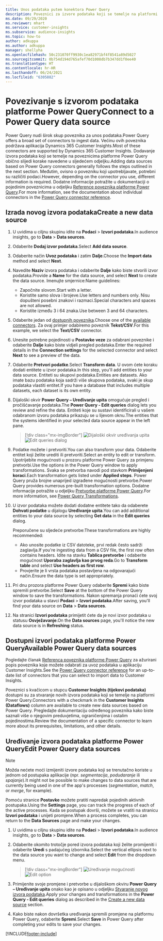 ```yaml
---
title: Unos podataka putem konektora Power Query
description: Poveznici za izvore podataka koji se temelje na platformi Power Query.
ms.date: 09/29/2020
ms.reviewer: mhart
ms.service: customer-insights
ms.subservice: audience-insights
ms.topic: how-to
author: adkuppa
ms.author: adkuppa
manager: shellyha
ms.openlocfilehash: 50c231070ff9930c1ea82971bf4f8541a89d5027
ms.sourcegitcommit: 0b754d194d765afef70d1008db7b347dd1f0ee40
ms.translationtype: HT
ms.contentlocale: hr-HR
ms.lasthandoff: 06/24/2021
ms.locfileid: "6305882"
---
```

# <a name="connect-to-a-power-query-data-source"></a><span data-ttu-id="10171-103">Povezivanje s izvorom podataka platforme Power Query</span><span class="sxs-lookup"><span data-stu-id="10171-103">Connect to a Power Query data source</span></span>

<span data-ttu-id="10171-104">Power Query nudi širok skup poveznika za unos podataka.</span><span class="sxs-lookup"><span data-stu-id="10171-104">Power Query offers a broad set of connectors to ingest data.</span></span> <span data-ttu-id="10171-105">Većinu ovih poveznika podržava aplikacija Dynamics 365 Customer Insights.</span><span class="sxs-lookup"><span data-stu-id="10171-105">Most of these connectors are supported by Dynamics 365 Customer Insights.</span></span> <span data-ttu-id="10171-106">Dodavanje izvora podataka koji se temelje na poveznicima platforme Power Query obično slijedi korake navedene u sljedećem odjeljku.</span><span class="sxs-lookup"><span data-stu-id="10171-106">Adding data sources based on Power Query connectors generally follows the steps outlined in the next section.</span></span> <span data-ttu-id="10171-107">Međutim, ovisno o povezniku koji upotrebljavate, potrebni su različiti podaci.</span><span class="sxs-lookup"><span data-stu-id="10171-107">However, depending on the connector you use, different information is required.</span></span> <span data-ttu-id="10171-108">Dodatne informacije potražite u dokumentaciji o pojedinim poveznicima u odjeljku [Reference poveznika platforme Power Query](/power-query/connectors/).</span><span class="sxs-lookup"><span data-stu-id="10171-108">For more information, see the documentation about individual connectors in the [Power Query connector reference](/power-query/connectors/).</span></span>

## <a name="create-a-new-data-source"></a><span data-ttu-id="10171-109">Izrada novog izvora podataka</span><span class="sxs-lookup"><span data-stu-id="10171-109">Create a new data source</span></span>

1. <span data-ttu-id="10171-110">U uvidima u ciljnu skupinu idite na **Podaci** > **Izvori podataka**.</span><span class="sxs-lookup"><span data-stu-id="10171-110">In audience insights, go to **Data** > **Data sources**.</span></span>

1. <span data-ttu-id="10171-111">Odaberite **Dodaj izvor podataka**.</span><span class="sxs-lookup"><span data-stu-id="10171-111">Select **Add data source**.</span></span>

1. <span data-ttu-id="10171-112">Odaberite način **Uvoz podataka** i zatim **Dalje**.</span><span class="sxs-lookup"><span data-stu-id="10171-112">Choose the **Import data** method and select **Next**.</span></span>

1. <span data-ttu-id="10171-113">Navedite **Naziv** izvora podataka i odaberite **Dalje** kako biste stvorili izvor podataka.</span><span class="sxs-lookup"><span data-stu-id="10171-113">Provide a **Name** for the data source, and select **Next** to create the data source.</span></span> <span data-ttu-id="10171-114">Imenujte smjernice:</span><span class="sxs-lookup"><span data-stu-id="10171-114">Name guidelines:</span></span> 
   - <span data-ttu-id="10171-115">Započnite slovom.</span><span class="sxs-lookup"><span data-stu-id="10171-115">Start with a letter.</span></span>
   - <span data-ttu-id="10171-116">Koristite samo slova i brojeve.</span><span class="sxs-lookup"><span data-stu-id="10171-116">Use letters and numbers only.</span></span> <span data-ttu-id="10171-117">Nisu dopušteni posebni znakovi i razmaci.</span><span class="sxs-lookup"><span data-stu-id="10171-117">Special characters and spaces are not allowed.</span></span>
   - <span data-ttu-id="10171-118">Koristite između 3 i 64 znaka.</span><span class="sxs-lookup"><span data-stu-id="10171-118">Use between 3 and 64 characters.</span></span>

1. <span data-ttu-id="10171-119">Odaberite jedan od [dostupnih poveznika](#available-power-query-data-sources).</span><span class="sxs-lookup"><span data-stu-id="10171-119">Choose one of the [available connectors](#available-power-query-data-sources).</span></span> <span data-ttu-id="10171-120">Za ovaj primjer odabiremo poveznik **Tekst/CSV**.</span><span class="sxs-lookup"><span data-stu-id="10171-120">For this example, we select the **Text/CSV** connector.</span></span>

1. <span data-ttu-id="10171-121">Unesite potrebne pojedinosti u **Postavke veze** za odabrani poveznike i odaberite **Dalje** kako biste vidjeli pregled podataka.</span><span class="sxs-lookup"><span data-stu-id="10171-121">Enter the required details in the **Connection settings** for the selected connector and select **Next** to see a preview of the data.</span></span>

1. <span data-ttu-id="10171-122">Odaberite **Pretvori podatke**.</span><span class="sxs-lookup"><span data-stu-id="10171-122">Select **Transform data**.</span></span> <span data-ttu-id="10171-123">U ovom ćete koraku dodati entitete u izvor podataka.</span><span class="sxs-lookup"><span data-stu-id="10171-123">In this step, you'll add entities to your data source.</span></span> <span data-ttu-id="10171-124">Entiteti su skupovi podataka.</span><span class="sxs-lookup"><span data-stu-id="10171-124">Entities are datasets.</span></span> <span data-ttu-id="10171-125">Ako imate bazu podataka koja sadrži više skupova podataka, svaki je skup podataka vlastiti entitet.</span><span class="sxs-lookup"><span data-stu-id="10171-125">If you have a database that includes multiple datasets, each dataset is its own entity.</span></span>

1. <span data-ttu-id="10171-126">Dijaloški okvir **Power Query – Uređivanje upita** omogućuje pregled i pročišćavanje podataka.</span><span class="sxs-lookup"><span data-stu-id="10171-126">The **Power Query - Edit queries** dialog lets you review and refine the data.</span></span> <span data-ttu-id="10171-127">Entiteti koje su sustavi identificirali u vašem odabranom izvoru podataka prikazuju se u lijevom oknu.</span><span class="sxs-lookup"><span data-stu-id="10171-127">The entities that the systems identified in your selected data source appear in the left pane.</span></span>

   > [!div class="mx-imgBorder"]
   > <span data-ttu-id="10171-128">![Dijaloški okvir uređivanja upita](media/data-manager-configure-edit-queries.png "Dijaloški okvir uređivanja upita")</span><span class="sxs-lookup"><span data-stu-id="10171-128">![Edit queries dialog](media/data-manager-configure-edit-queries.png "Edit queries dialog")</span></span>

1. <span data-ttu-id="10171-129">Podatke možete i pretvoriti.</span><span class="sxs-lookup"><span data-stu-id="10171-129">You can also transform your data.</span></span> <span data-ttu-id="10171-130">Odaberite entitet koji želite urediti ili pretvoriti.</span><span class="sxs-lookup"><span data-stu-id="10171-130">Select an entity to edit or transform.</span></span> <span data-ttu-id="10171-131">Upotrijebite mogućnosti u prozoru platforme Power Query za primjenu pretvorbi.</span><span class="sxs-lookup"><span data-stu-id="10171-131">Use the options in the Power Query window to apply transformations.</span></span> <span data-ttu-id="10171-132">Svaka se pretvorba navodi pod stavkom **Primijenjeni koraci**.</span><span class="sxs-lookup"><span data-stu-id="10171-132">Each transformation gets listed under **Applied steps**.</span></span> <span data-ttu-id="10171-133">Power Query pruža brojne unaprijed izgrađene mogućnosti pretvorbe.</span><span class="sxs-lookup"><span data-stu-id="10171-133">Power Query provides numerous pre-built transformation options.</span></span> <span data-ttu-id="10171-134">Dodatne informacije potražite u odjeljku [Pretvorbe platforme Power Query](/power-query/power-query-what-is-power-query#transformations).</span><span class="sxs-lookup"><span data-stu-id="10171-134">For more information, see [Power Query Transformations](/power-query/power-query-what-is-power-query#transformations).</span></span>

1. <span data-ttu-id="10171-135">U izvor podataka možete dodati dodatne entitete tako da odaberete **Dohvati podatke** u dijalogu **Uređivanje upita**.</span><span class="sxs-lookup"><span data-stu-id="10171-135">You can add additional entities to your data source by selecting **Get data** in the **Edit queries** dialog.</span></span>

   <span data-ttu-id="10171-136">Preporučene su sljedeće pretvorbe:</span><span class="sxs-lookup"><span data-stu-id="10171-136">These transformations are highly recommended:</span></span>

   - <span data-ttu-id="10171-137">Ako unosite podatke iz CSV datoteke, prvi redak često sadrži zaglavlja.</span><span class="sxs-lookup"><span data-stu-id="10171-137">If you're ingesting data from a CSV file, the first row often contains headers.</span></span> <span data-ttu-id="10171-138">Idite na stavku **Tablica pretvorbe** i odaberite mogućnost **Uporaba zaglavlja kao prvog reda**.</span><span class="sxs-lookup"><span data-stu-id="10171-138">Go to **Transform table** and select **Use headers as first row**.</span></span>
   - <span data-ttu-id="10171-139">Provjerite je li vrsta podataka postavljena na odgovarajući način.</span><span class="sxs-lookup"><span data-stu-id="10171-139">Ensure the data type is set appropriately.</span></span>

1. <span data-ttu-id="10171-140">Pri dnu prozora platforme Power Query odaberite **Spremi** kako biste spremili pretvorbe.</span><span class="sxs-lookup"><span data-stu-id="10171-140">Select **Save** at the bottom of the Power Query window to save the transformations.</span></span> <span data-ttu-id="10171-141">Nakon spremanja pronaći ćete svoj izvor podataka u stavci **Podaci** > **Izvori podataka**.</span><span class="sxs-lookup"><span data-stu-id="10171-141">After saving, you'll find your data source on **Data** > **Data sources**.</span></span>

1. <span data-ttu-id="10171-142">Na stranici **Izvori podataka** primijetit ćete da je novi izvor podataka u statusu **Osvježavanje**.</span><span class="sxs-lookup"><span data-stu-id="10171-142">On the **Data sources** page, you'll notice the new data source is in **Refreshing** status.</span></span>

## <a name="available-power-query-data-sources"></a><span data-ttu-id="10171-143">Dostupni izvori podataka platforme Power Query</span><span class="sxs-lookup"><span data-stu-id="10171-143">Available Power Query data sources</span></span>

<span data-ttu-id="10171-144">Pogledajte članak [Referenca poveznika platforme Power Query](/power-query/connectors/) za ažurirani popis poveznika koje možete odabrati za uvoz podataka u aplikaciju Customer Insights.</span><span class="sxs-lookup"><span data-stu-id="10171-144">See the [Power Query connector reference](/power-query/connectors/) for an up-to-date list of connectors that you can select to import data to Customer Insights.</span></span> 

<span data-ttu-id="10171-145">Poveznici s kvačicom u stupcu **Customer Insights (tijekovi podataka)** dostupni su za stvaranje novih izvora podataka koji se temelje na platformi Power Query.</span><span class="sxs-lookup"><span data-stu-id="10171-145">Connectors with a checkmark in the **Customer Insights (Dataflows)** column are available to create new data sources based on Power Query.</span></span> <span data-ttu-id="10171-146">Pregledajte dokumentaciju određenog poveznika kako biste saznali više o njegovim preduvjetima, ograničenjima i ostalim pojedinostima.</span><span class="sxs-lookup"><span data-stu-id="10171-146">Review the documentation of a specific connector to learn more about its prerequisites, limitations, and other details.</span></span>

## <a name="edit-power-query-data-sources"></a><span data-ttu-id="10171-147">Uređivanje izvora podataka platforme Power Query</span><span class="sxs-lookup"><span data-stu-id="10171-147">Edit Power Query data sources</span></span>

> [!NOTE]
> <span data-ttu-id="10171-148">Možda nećete moći izmijeniti izvore podataka koji se trenutačno koriste u jednom od postupaka aplikacije (npr. *segmentacija*, *podudaranje* ili *spajanje*).</span><span class="sxs-lookup"><span data-stu-id="10171-148">It might not be possible to make changes to data sources that are currently being used in one of the app's processes (*segmentation*, *match*, or *merge*, for example).</span></span> 
>
> <span data-ttu-id="10171-149">Pomoću stranice **Postavke** možete pratiti napredak pojedinih aktivnih postupaka.</span><span class="sxs-lookup"><span data-stu-id="10171-149">Using the **Settings** page, you can track the progress of each of the active processes.</span></span> <span data-ttu-id="10171-150">Kada se postupak dovrši, možete se vratiti na stranicu **Izvori podataka** i unijeti promjene.</span><span class="sxs-lookup"><span data-stu-id="10171-150">When a process completes, you can return to the **Data Sources** page and make your changes.</span></span>

1. <span data-ttu-id="10171-151">U uvidima u ciljnu skupinu idite na **Podaci** > **Izvori podataka**.</span><span class="sxs-lookup"><span data-stu-id="10171-151">In audience insights, go to **Data** > **Data sources**.</span></span>

2. <span data-ttu-id="10171-152">Odaberite okomito trotočje pored izvora podataka koji želite promijeniti i odaberite **Uredi** s padajućeg izbornika.</span><span class="sxs-lookup"><span data-stu-id="10171-152">Select the vertical ellipsis next to the data source you want to change and select **Edit** from the dropdown menu.</span></span>

   > [!div class="mx-imgBorder"]
   > <span data-ttu-id="10171-153">![Uređivanje mogućnosti](media/edit-option-data-sources.png "Uređivanje mogućnosti")</span><span class="sxs-lookup"><span data-stu-id="10171-153">![Edit option](media/edit-option-data-sources.png "Edit option")</span></span>

3. <span data-ttu-id="10171-154">Primijenite svoje promjene i pretvorbe u dijaloškom okviru **Power Query – Uređivanje upita** onako kao je opisano u odjeljku [Stvaranje novog izvora podataka](#create-a-new-data-source).</span><span class="sxs-lookup"><span data-stu-id="10171-154">Apply your changes and transformations in the **Power Query - Edit queries** dialog as described in the [Create a new data source](#create-a-new-data-source) section.</span></span>

4. <span data-ttu-id="10171-155">Kako biste nakon dovršetka uređivanja spremili promjene na platformu Power Query, odaberite **Spremi**.</span><span class="sxs-lookup"><span data-stu-id="10171-155">Select **Save** in Power Query after completing your edits to save your changes.</span></span>


[!INCLUDE[footer-include](../includes/footer-banner.md)]